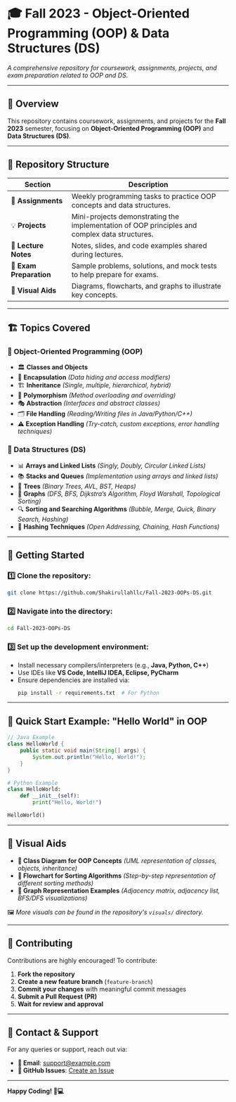 # 🎓 Fall 2023 - Object-Oriented Programming (OOP) & Data Structures (DS)




*A comprehensive repository for coursework, assignments, projects, and exam preparation related to OOP and DS.*

---

## 📌 Overview
This repository contains coursework, assignments, and projects for the **Fall 2023** semester, focusing on **Object-Oriented Programming (OOP)** and **Data Structures (DS)**.

---

## 📂 Repository Structure
| Section            | Description |
|-------------------|-------------|
| 📑 **Assignments** | Weekly programming tasks to practice OOP concepts and data structures. |
| 💡 **Projects**    | Mini-projects demonstrating the implementation of OOP principles and complex data structures. |
| 📘 **Lecture Notes** | Notes, slides, and code examples shared during lectures. |
| 📝 **Exam Preparation** | Sample problems, solutions, and mock tests to help prepare for exams. |
| 🎨 **Visual Aids** | Diagrams, flowcharts, and graphs to illustrate key concepts. |

---

## 🏗 Topics Covered
### 🔹 Object-Oriented Programming (OOP)
- 🏛 **Classes and Objects**
- 🔐 **Encapsulation** *(Data hiding and access modifiers)*
- 🏗 **Inheritance** *(Single, multiple, hierarchical, hybrid)*
- 🔄 **Polymorphism** *(Method overloading and overriding)*
- 🎭 **Abstraction** *(Interfaces and abstract classes)*
- 🗂 **File Handling** *(Reading/Writing files in Java/Python/C++)*
- ⚠ **Exception Handling** *(Try-catch, custom exceptions, error handling techniques)*

### 🔹 Data Structures (DS)
- 📊 **Arrays and Linked Lists** *(Singly, Doubly, Circular Linked Lists)*
- 📚 **Stacks and Queues** *(Implementation using arrays and linked lists)*
- 🌳 **Trees** *(Binary Trees, AVL, BST, Heaps)*
- 🔗 **Graphs** *(DFS, BFS, Dijkstra’s Algorithm, Floyd Warshall, Topological Sorting)*
- 🔍 **Sorting and Searching Algorithms** *(Bubble, Merge, Quick, Binary Search, Hashing)*
- 🔢 **Hashing Techniques** *(Open Addressing, Chaining, Hash Functions)*

---

## 🚀 Getting Started
### **1️⃣ Clone the repository:**  
   ```bash
   git clone https://github.com/Shakirullahllc/Fall-2023-OOPs-DS.git
   ```
### **2️⃣ Navigate into the directory:**  
   ```bash
   cd Fall-2023-OOPs-DS
   ```
### **3️⃣ Set up the development environment:**  
   - Install necessary compilers/interpreters (e.g., **Java, Python, C++**)
   - Use IDEs like **VS Code, IntelliJ IDEA, Eclipse, PyCharm**
   - Ensure dependencies are installed via:
     ```bash
     pip install -r requirements.txt  # For Python
     ```

---

## 📌 Quick Start Example: "Hello World" in OOP
```java
// Java Example
class HelloWorld {
    public static void main(String[] args) {
        System.out.println("Hello, World!");
    }
}
```
```python
# Python Example
class HelloWorld:
    def __init__(self):
        print("Hello, World!")

HelloWorld()
```

---

## 📸 Visual Aids
- **📌 Class Diagram for OOP Concepts** *(UML representation of classes, objects, inheritance)*
- **📌 Flowchart for Sorting Algorithms** *(Step-by-step representation of different sorting methods)*
- **📌 Graph Representation Examples** *(Adjacency matrix, adjacency list, BFS/DFS visualizations)*

🖼 *More visuals can be found in the repository's `visuals/` directory.*

---

## 🤝 Contributing
Contributions are highly encouraged! To contribute:
1. **Fork the repository**
2. **Create a new feature branch** (`feature-branch`)
3. **Commit your changes** with meaningful commit messages
4. **Submit a Pull Request (PR)**
5. **Wait for review and approval**

---

## 📧 Contact & Support
For any queries or support, reach out via:
- **📩 Email**: support@example.com
- **📌 GitHub Issues**: [Create an Issue](https://github.com/Shakirullahllc/Fall-2023-OOPs-DS/issues)

---

**Happy Coding! 🚀💻**

